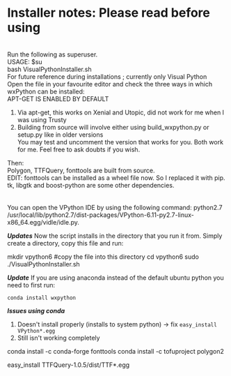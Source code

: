 # Installer notes: Please read before using
<br> Run the following as superuser.
<br> USAGE: $su 
<br> bash VisualPythonInstaller.sh  
For future reference during installations ; currently only Visual Python <br> 
Open the file in your favourite editor and check the three ways in which wxPython can be installed:<br>
APT-GET IS ENABLED BY DEFAULT <br> 
1. Via apt-get, this works on Xenial and Utopic, did not work for me when I was using Trusty <br>
2. Building from source will involve either using build_wxpython.py or setup.py like in older versions <br>
You may test and uncomment the version that works for you. Both work for me. Feel free to ask doubts if you wish.<br>

Then:<br>
Polygon, TTFQuery, fonttools are built from source. <br>
EDIT: fonttools can be installed as a wheel file now. So I replaced it with pip.<br>
tk, libgtk and boost-python are some other dependencies. <br>
<br><br>
You can open the VPython IDE by using the following command:
python2.7 /usr/local/lib/python2.7/dist-packages/VPython-6.11-py2.7-linux-x86_64.egg/vidle/idle.py.

***Updates***
Now the script installs in the directory that you run it from.  Simply create a directory, copy this file and run:

mkdir vpython6
#copy the file into this directory
cd vpython6
sudo ./VisualPythonInstaller.sh

***Update***
If you are using anaconda instead of the default ubuntu python you need to first run:

<code>conda install wxpython </code>

***Issues using conda***
1. Doesn't install properly (installs to system python) -> fix <code>easy_install VPython*.egg</code>
2. Still isn't working completely

conda install -c conda-forge fonttools 
conda install -c tofuproject polygon2 

easy_install TTFQuery-1.0.5/dist/TTF*.egg
